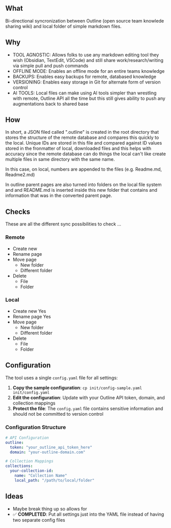 ## What

Bi-directional syncronization between Outline (open source team knowlede sharing wiki) and local folder of simple markdown files. 

## Why
- TOOL AGNOSTIC: Allows folks to use any markdown editing tool they wish (Obsidian, TextEdit, VSCode) and still share work/research/writing via simple pull and push commands
- OFFLINE MODE: Enables an offline mode for an entire teams knowledge
- BACKUPS: Enables easy backups for remote, databased knowledge
- VERSIONING: Enables easy storage in Git for alternate form of version control
- AI TOOLS: Local files can make using AI tools simpler than wrestling with remote, Outline API all the time but this still gives ability to push any augmentations back to shared base

## How
In short, a JSON filed called ".outline" is created in the root directory that stores the structure of the remote database and compares this quickly to the local. Unique IDs are stored in this file and compared against ID values stored in the fronmatter of local, downloaded files and this helps with accuracy since the remote database can do things the local can't like create multiple files in same directory with the same name. 

In this case, on local, numbers are appended to the files (e.g. Readme.md, Readme2.md)

In outline parent pages are also turned into folders on the local file system and and README.md is inserted inside this new folder that contains and information that was in the converted parent page.

## Checks
These are all the different sync possibilities to check ... 

### Remote

- Create new
- Rename page
- Move page
  - New folder
  - Different folder
- Delete 
  - File
  - Folder

### Local

- Create new Yes
- Rename page Yes
- Move page 
  - New folder
  - Different folder
- Delete 
  - File
  - Folder



## Configuration

The tool uses a single `config.yaml` file for all settings:

1. **Copy the sample configuration**: `cp init/config-sample.yaml init/config.yaml`
2. **Edit the configuration**: Update with your Outline API token, domain, and collection mappings
3. **Protect the file**: The `config.yaml` file contains sensitive information and should not be committed to version control

### Configuration Structure

```yaml
# API Configuration
outline:
  token: "your_outline_api_token_here"
  domain: "your-outline-domain.com"

# Collection Mappings
collections:
  your-collection-id:
    name: "Collection Name"
    local_path: "/path/to/local/folder"
```

## Ideas
- Maybe break thing up so allows for 
- ✅ **COMPLETED**: Put all settings just into the YAML file instead of having two separate config files 
